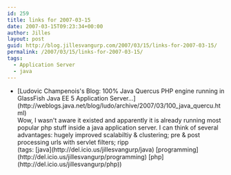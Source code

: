 ```yaml
---
id: 259
title: links for 2007-03-15
date: 2007-03-15T09:23:34+00:00
author: Jilles
layout: post
guid: http://blog.jillesvangurp.com/2007/03/15/links-for-2007-03-15/
permalink: /2007/03/15/links-for-2007-03-15/
tags:
  - Application Server
  - java
---
```

<ul class="delicious">
	<li>
		<div class="delicious-link">[Ludovic Champenois's Blog: 100% Java Quercus PHP engine running in GlassFish Java EE 5 Application Server...](http://weblogs.java.net/blog/ludo/archive/2007/03/100_java_quercu.html)</div>
		<div class="delicious-extended">Wow, I wasn't aware it existed and apparently it is already running most popular php stuff inside a java application server. I can think of several advantages: hugely improved scalabiltiy & clustering; pre & post processing urls with servlet filters; ripp</div>
		<div class="delicious-tags">(tags: [java](http://del.icio.us/jillesvangurp/java) [programming](http://del.icio.us/jillesvangurp/programming) [php](http://del.icio.us/jillesvangurp/php))</div>
	</li>
</ul>
